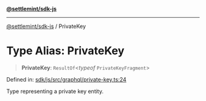 [**@settlemint/sdk-js**](../README.md)

***

[@settlemint/sdk-js](../globals.md) / PrivateKey

# Type Alias: PrivateKey

> **PrivateKey**: `ResultOf`\<*typeof* `PrivateKeyFragment`\>

Defined in: [sdk/js/src/graphql/private-key.ts:24](https://github.com/settlemint/sdk/blob/e111fec8517329683d6b1561f972ee1316689801/sdk/js/src/graphql/private-key.ts#L24)

Type representing a private key entity.
